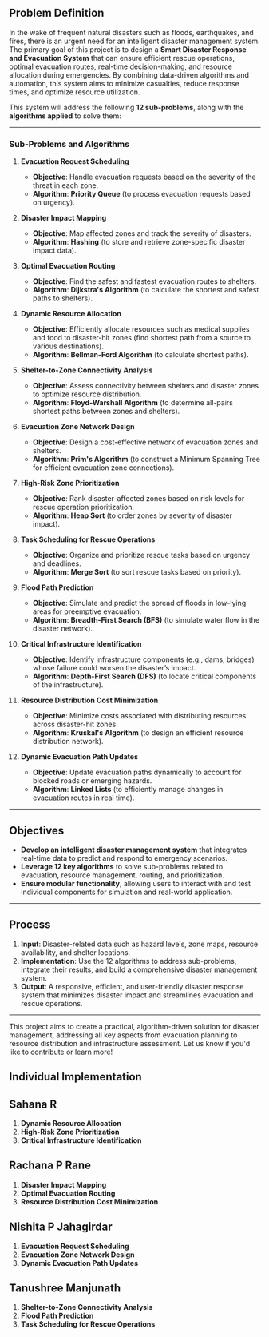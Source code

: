 ## Problem Definition

In the wake of frequent natural disasters such as floods, earthquakes, and fires, there is an urgent need for an intelligent disaster management system. The primary goal of this project is to design a **Smart Disaster Response and Evacuation System** that can ensure efficient rescue operations, optimal evacuation routes, real-time decision-making, and resource allocation during emergencies. By combining data-driven algorithms and automation, this system aims to minimize casualties, reduce response times, and optimize resource utilization.

This system will address the following **12 sub-problems**, along with the **algorithms applied** to solve them:

---

### Sub-Problems and Algorithms

1. **Evacuation Request Scheduling**  
   - **Objective**: Handle evacuation requests based on the severity of the threat in each zone.  
   - **Algorithm**: **Priority Queue** (to process evacuation requests based on urgency).

2. **Disaster Impact Mapping**  
   - **Objective**: Map affected zones and track the severity of disasters.  
   - **Algorithm**: **Hashing** (to store and retrieve zone-specific disaster impact data).

3. **Optimal Evacuation Routing**  
   - **Objective**: Find the safest and fastest evacuation routes to shelters.  
   - **Algorithm**: **Dijkstra's Algorithm** (to calculate the shortest and safest paths to shelters).

4. **Dynamic Resource Allocation**  
   - **Objective**: Efficiently allocate resources such as medical supplies and food to disaster-hit zones (find shortest path from a source to various 
    destinations).                                                                                                                                                 
   - **Algorithm**: **Bellman-Ford Algorithm** (to calculate shortest paths).

5. **Shelter-to-Zone Connectivity Analysis**  
   - **Objective**: Assess connectivity between shelters and disaster zones to optimize resource distribution.  
   - **Algorithm**: **Floyd-Warshall Algorithm** (to determine all-pairs shortest paths between zones and shelters).

6. **Evacuation Zone Network Design**  
   - **Objective**: Design a cost-effective network of evacuation zones and shelters.  
   - **Algorithm**: **Prim's Algorithm** (to construct a Minimum Spanning Tree for efficient evacuation zone connections).

7. **High-Risk Zone Prioritization**  
   - **Objective**: Rank disaster-affected zones based on risk levels for rescue operation prioritization.  
   - **Algorithm**: **Heap Sort** (to order zones by severity of disaster impact).

8. **Task Scheduling for Rescue Operations**  
   - **Objective**: Organize and prioritize rescue tasks based on urgency and deadlines.  
   - **Algorithm**: **Merge Sort** (to sort rescue tasks based on priority).

9. **Flood Path Prediction**  
   - **Objective**: Simulate and predict the spread of floods in low-lying areas for preemptive evacuation.  
   - **Algorithm**: **Breadth-First Search (BFS)** (to simulate water flow in the disaster network).

10. **Critical Infrastructure Identification**  
    - **Objective**: Identify infrastructure components (e.g., dams, bridges) whose failure could worsen the disaster’s impact.  
    - **Algorithm**: **Depth-First Search (DFS)** (to locate critical components of the infrastructure).

11. **Resource Distribution Cost Minimization**  
    - **Objective**: Minimize costs associated with distributing resources across disaster-hit zones.  
    - **Algorithm**: **Kruskal's Algorithm** (to design an efficient resource distribution network).

12. **Dynamic Evacuation Path Updates**  
    - **Objective**: Update evacuation paths dynamically to account for blocked roads or emerging hazards.  
    - **Algorithm**: **Linked Lists** (to efficiently manage changes in evacuation routes in real time).

---

## Objectives

- **Develop an intelligent disaster management system** that integrates real-time data to predict and respond to emergency scenarios.  
- **Leverage 12 key algorithms** to solve sub-problems related to evacuation, resource management, routing, and prioritization.  
- **Ensure modular functionality**, allowing users to interact with and test individual components for simulation and real-world application.

---

## Process

1. **Input**: Disaster-related data such as hazard levels, zone maps, resource availability, and shelter locations.  
2. **Implementation**: Use the 12 algorithms to address sub-problems, integrate their results, and build a comprehensive disaster management system.  
3. **Output**: A responsive, efficient, and user-friendly disaster response system that minimizes disaster impact and streamlines evacuation and rescue operations.

---

This project aims to create a practical, algorithm-driven solution for disaster management, addressing all key aspects from evacuation planning to resource distribution and infrastructure assessment. Let us know if you'd like to contribute or learn more!

## Individual Implementation

## Sahana R
1. **Dynamic Resource Allocation**
2. **High-Risk Zone Prioritization**
3. **Critical Infrastructure Identification**
   
## Rachana P Rane
1. **Disaster Impact Mapping**
2. **Optimal Evacuation Routing**
3. **Resource Distribution Cost Minimization**

## Nishita P Jahagirdar
1. **Evacuation Request Scheduling**
2. **Evacuation Zone Network Design**
3. **Dynamic Evacuation Path Updates**

## Tanushree Manjunath
1. **Shelter-to-Zone Connectivity Analysis**
2. **Flood Path Prediction**
3. **Task Scheduling for Rescue Operations** 
